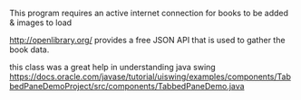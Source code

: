 This program requires an active internet connection for books to be added & images to load

http://openlibrary.org/ provides a free JSON API that is used to gather the book data.

this class was a great help in understanding java swing
https://docs.oracle.com/javase/tutorial/uiswing/examples/components/TabbedPaneDemoProject/src/components/TabbedPaneDemo.java
